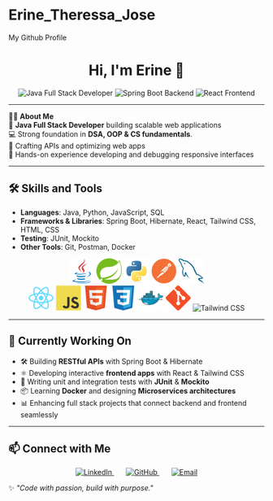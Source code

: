 # Erine_Theressa_Jose
My Github Profile
<h1 align="center">Hi, I'm Erine 👋</h1>

<p align="center">
  <img src="https://img.shields.io/badge/Java-Full%20Stack%20Developer-%234682b4?labelColor=%23a020f0" alt="Java Full Stack Developer">
  <img src="https://img.shields.io/badge/Spring%20Boot-Backend-%234682b4?labelColor=%23a020f0" alt="Spring Boot Backend">
  <img src="https://img.shields.io/badge/React-Frontend-%234682b4?labelColor=%23a020f0" alt="React Frontend">
</p>


---
👩‍💻 **About Me**  
🌱 **Java Full Stack Developer** building scalable web applications  
💻 Strong foundation in **DSA, OOP & CS fundamentals**.  
🔧 Crafting APIs and optimizing web apps  
🚀 Hands-on experience developing and debugging responsive interfaces

---

## 🛠️ **Skills and Tools**
- **Languages**: Java, Python, JavaScript, SQL  
- **Frameworks & Libraries**: Spring Boot, Hibernate, React, Tailwind CSS, HTML, CSS  
- **Testing**: JUnit, Mockito  
- **Other Tools**: Git, Postman, Docker

<p align="center">
  <img src="https://raw.githubusercontent.com/devicons/devicon/master/icons/java/java-original.svg" alt="Java" width="50">
  <img src="https://raw.githubusercontent.com/devicons/devicon/master/icons/spring/spring-original.svg" alt="Spring Boot" width="50">
  <img src="https://raw.githubusercontent.com/devicons/devicon/master/icons/python/python-original.svg" alt="Python" width="50">
  <img src="https://raw.githubusercontent.com/devicons/devicon/master/icons/postman/postman-original.svg" alt="Postman" width="50">
  <img src="https://raw.githubusercontent.com/devicons/devicon/master/icons/mysql/mysql-original.svg" alt="MySQL" width="50"></br>
  <img src="https://raw.githubusercontent.com/devicons/devicon/master/icons/react/react-original.svg" alt="React" width="50">
  <img src="https://raw.githubusercontent.com/devicons/devicon/master/icons/javascript/javascript-original.svg" alt="JavaScript" width="50">
  <img src="https://raw.githubusercontent.com/devicons/devicon/master/icons/html5/html5-original.svg" alt="HTML5" width="50">
  <img src="https://raw.githubusercontent.com/devicons/devicon/master/icons/css3/css3-original.svg" alt="CSS3" width="50">
  <img src="https://raw.githubusercontent.com/devicons/devicon/master/icons/docker/docker-original.svg" alt="Docker" width="50">
  <img src="https://raw.githubusercontent.com/devicons/devicon/master/icons/git/git-original.svg" alt="Git" width="50">
  <img src="https://cdn.jsdelivr.net/gh/simple-icons/simple-icons/icons/tailwindcss.svg" alt="Tailwind CSS" width="50" style="background:white;  ">






  
</p>

---

## 🔭 **Currently Working On**
- 🛠️ Building **RESTful APIs** with Spring Boot & Hibernate  
- ⚛️ Developing interactive **frontend apps** with React & Tailwind CSS  
- 🧪 Writing unit and integration tests with **JUnit** & **Mockito**  
- 📦 Learning **Docker** and designing **Microservices architectures**  
- 📊 Enhancing full stack projects that connect backend and frontend seamlessly



---
## 📫 **Connect with Me**
<p align="center">
  <a href="https://www.linkedin.com/in/erine-theressa-jose/" target="_blank">
    <img src="https://img.shields.io/badge/LinkedIn-%230077B5?style=for-the-badge&logo=linkedin&logoColor=white" alt="LinkedIn"/>
  </a>
  &nbsp; &nbsp; &nbsp;
  <a href="https://github.com/erinejose" target="_blank">
    <img src="https://img.shields.io/badge/GitHub-%23121011?style=for-the-badge&logo=github&logoColor=white" alt="GitHub"/>
  </a>
  &nbsp; &nbsp; &nbsp;
  <a href="mailto:erinetheressajose.mec@gmail.com">
    <img src="https://img.shields.io/badge/Email-D14836?style=for-the-badge&logo=gmail&logoColor=white" alt="Email"/>
  </a>
</p>


✨ *"Code with passion, build with purpose."*
